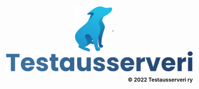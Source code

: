 <p align="center">
    <a href="https://testausserveri.fi" float="left">
        <img align="center" height="auto" width="100" src="https://github.com/Testausserveri/.github/blob/ff809ce73013a94ededff0f9cabf57d5d18b2c52/assets/Gradient_logo.png">
    </a>
    &nbsp;&nbsp;&nbsp;&nbsp;&nbsp;&nbsp;&nbsp;
    <a href="https://testausserveri.fi" float="left">
        <img align="center" height="auto" width="700" src="https://github.com/Testausserveri/.github/blob/ff809ce73013a94ededff0f9cabf57d5d18b2c52/assets/Gradient_text.png">
    </a>
</p>
<p align="right">
    <b>© 2022 Testausserveri ry</b>
</p>

